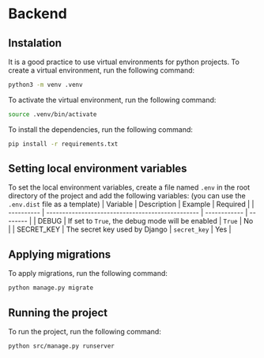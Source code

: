 # Backend

## Instalation

It is a good practice to use virtual environments for python projects. To create a virtual environment, run the following command:

```bash
python3 -m venv .venv
```

To activate the virtual environment, run the following command:

```bash
source .venv/bin/activate
```

To install the dependencies, run the following command:

```bash
pip install -r requirements.txt
```

## Setting local environment variables

To set the local environment variables, create a file named `.env` in the root directory of the project and add the following variables: (you can use the `.env.dist` file as a template)
| Variable   | Description                                      | Example      | Required |
| ---------- | ------------------------------------------------ | ------------ | -------- |
| DEBUG      | If set to `True`, the debug mode will be enabled | `True`       | No       |
| SECRET_KEY | The secret key used by Django                    | `secret_key` | Yes      |

## Applying migrations

To apply migrations, run the following command:

```bash
python manage.py migrate
```

## Running the project

To run the project, run the following command:

```bash
python src/manage.py runserver
```
